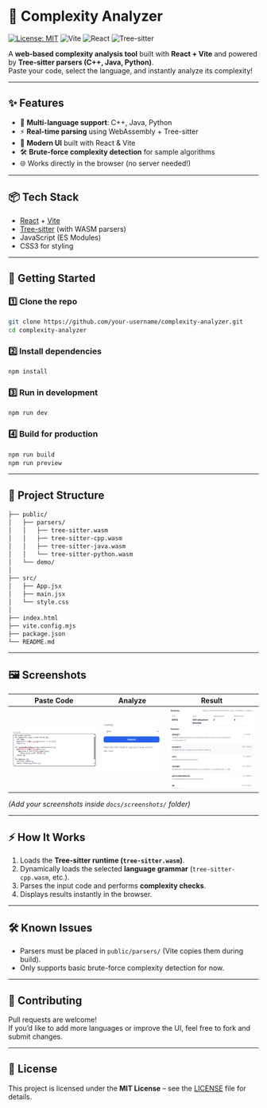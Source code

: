 # 🧮 Complexity Analyzer

[![License: MIT](https://img.shields.io/badge/License-MIT-yellow.svg)](LICENSE)
![Vite](https://img.shields.io/badge/Vite-3DDC84?style=flat&logo=vite&logoColor=white)
![React](https://img.shields.io/badge/React-20232A?style=flat&logo=react&logoColor=61DAFB)
![Tree-sitter](https://img.shields.io/badge/Tree--sitter-WASM-blueviolet)

A **web-based complexity analysis tool** built with **React + Vite** and powered by **Tree-sitter parsers (C++, Java, Python)**.  
Paste your code, select the language, and instantly analyze its complexity!

---

## ✨ Features
- 📂 **Multi-language support**: C++, Java, Python  
- ⚡ **Real-time parsing** using WebAssembly + Tree-sitter  
- 🎨 **Modern UI** built with React & Vite  
- 🛠️ **Brute-force complexity detection** for sample algorithms  
- 🌐 Works directly in the browser (no server needed!)

---

## 📦 Tech Stack
- [React](https://react.dev/) + [Vite](https://vitejs.dev/)  
- [Tree-sitter](https://tree-sitter.github.io/tree-sitter/) (with WASM parsers)  
- JavaScript (ES Modules)  
- CSS3 for styling  

---

## 🚀 Getting Started

### 1️⃣ Clone the repo
```bash
git clone https://github.com/your-username/complexity-analyzer.git
cd complexity-analyzer
```

### 2️⃣ Install dependencies
```bash
npm install
```

### 3️⃣ Run in development
```bash
npm run dev
```

### 4️⃣ Build for production
```bash
npm run build
npm run preview
```

---

## 📂 Project Structure
```
├── public/
│   ├── parsers/
│   │   ├── tree-sitter.wasm
│   │   ├── tree-sitter-cpp.wasm
│   │   ├── tree-sitter-java.wasm
│   │   └── tree-sitter-python.wasm
│   └── demo/
│
├── src/
│   ├── App.jsx
│   ├── main.jsx
│   └── style.css
│
├── index.html
├── vite.config.mjs
├── package.json
└── README.md
```

---

## 🖼️ Screenshots

| Paste Code | Analyze | Result |
|------------|---------|--------|
| ![Paste_Code](docs/screenshots/Paste_Code.png) | ![Analyze](docs/screenshots/Analyze.png) | ![Result](docs/screenshots/Result.png) |

*(Add your screenshots inside `docs/screenshots/` folder)*

---

## ⚡ How It Works
1. Loads the **Tree-sitter runtime (`tree-sitter.wasm`)**.  
2. Dynamically loads the selected **language grammar** (`tree-sitter-cpp.wasm`, etc.).  
3. Parses the input code and performs **complexity checks**.  
4. Displays results instantly in the browser.  

---

## 🛠️ Known Issues
- Parsers must be placed in `public/parsers/` (Vite copies them during build).  
- Only supports basic brute-force complexity detection for now.  

---

## 🤝 Contributing
Pull requests are welcome!  
If you’d like to add more languages or improve the UI, feel free to fork and submit changes.

---

## 📜 License
This project is licensed under the **MIT License** – see the [LICENSE](LICENSE) file for details.  
